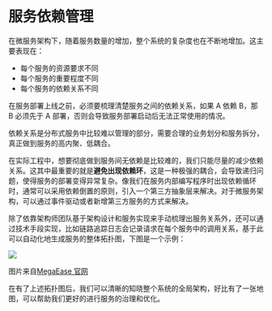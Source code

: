 # 服务依赖管理

在微服务架构下，随着服务数量的增加，整个系统的复杂度也在不断地增加。这主要表现在：

- 每个服务的资源要求不同
- 每个服务的重要程度不同
- 每个服务的依赖关系不同

在服务部署上线之前，必须要梳理清楚服务之间的依赖关系，如果 A 依赖 B，那 B 必须先于 A 部署，否则会导致服务部署启动后无法正常使用的情况。

依赖关系是分布式服务中比较难以管理的部分，需要合理的业务划分和服务拆分，真正做到服务的高内聚、低耦合。

在实际工程中，想要彻底做到服务间无依赖是比较难的，我们只能尽量的减少依赖关系。这其中最重要的就是**避免出现依赖环**，这是一种极强的耦合，会导致递归问题，使得服务的部署变得异常复杂。像我们在服务内部编写程序时出现依赖循环时，通常可以采用依赖倒置的原则，引入一个第三方抽象层来解决。对于微服务架构，可以通过事件驱动或者新增第三方服务的方式来解决。

除了依靠架构师团队基于架构设计和服务实现来手动梳理出服务关系外，还可以通过技术手段实现，比如链路追踪日志会记录请求在每个服务中的调用关系，基于此可以自动化地生成服务的整体拓扑图，下图是一个示例：

![](https://pub-08b57ed9c8ce4fadab4077a9d577e857.r2.dev/ease.monitor.feature.toplogy.en.png)

图片来自[MegaEase 官网](https://megaease.cn/zh/docs/monitor/)

在有了上述拓扑图后，我们可以清晰的知晓整个系统的全局架构，好比有了一张地图，可以帮助我们更好的进行服务的治理和优化。